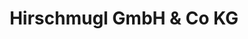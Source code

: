 ---
title: "Hirschmugl GmbH & Co KG"
url: /gralla/hirschmugl-gmbh-und-co-kg-gewerbepark-nord/
shop: Autohaus
---